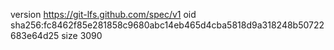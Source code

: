 version https://git-lfs.github.com/spec/v1
oid sha256:fc8462f85e281858c9680abc14eb465d4cba5818d9a318248b50722683e64d25
size 3090

